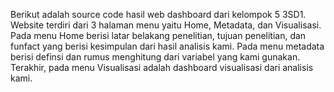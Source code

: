 Berikut adalah source code hasil web dashboard dari kelompok 5 3SD1. Website terdiri dari 3 halaman menu yaitu Home, Metadata, dan Visualisasi. Pada menu Home berisi latar belakang penelitian, tujuan penelitian, dan funfact yang berisi kesimpulan dari hasil analisis kami. Pada menu metadata berisi definsi dan rumus menghitung dari variabel yang kami gunakan. Terakhir, pada menu Visualisasi adalah dashboard visualisasi dari analisis kami.